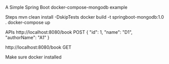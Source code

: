 A Simple Spring Boot docker-compose-mongodb example 

Steps
mvn clean install -DskipTests
docker build -t springboot-mongodb:1.0 .
docker-compose up

APIs
http://localhost:8080/book 
POST
{
    "id": 1,
    "name": "D1",
    "authorName": "A1"
}

http://localhost:8080/book
GET

Make sure docker installed 